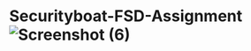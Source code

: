 # Securityboat-FSD-Assignment![Screenshot (6)](https://github.com/patilshubham2001/Securityboat-FSD-Assignment/assets/111876835/d1a4e471-cbc3-45f9-ba9d-769df3b8b30f)
